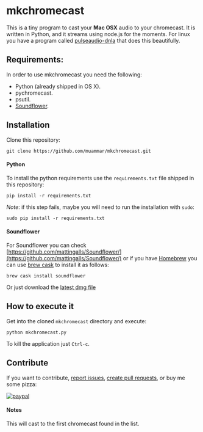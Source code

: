 mkchromecast
============

This is a tiny program to cast your **Mac OSX** audio to your chromecast. It is
written in Python, and it streams using node.js for the moments. For linux you
have a program called
[pulseaudio-dnla](https://github.com/masmu/pulseaudio-dlna) that does this
beautifully.

## Requirements:

In order to use mkchromecast you need the following:

* Python (already shipped in OS X).
* pychromecast.
* psutil.
* [Soundflower](https://github.com/mattingalls/Soundflower/).


## Installation

Clone this repository:

```
git clone https://github.com/muammar/mkchromecast.git
```

#### Python

To install the python requirements use the `requirements.txt` file shipped in
this repository:

```
pip install -r requirements.txt
```

_Note_: if this step fails, maybe you will need to run the installation with
`sudo`:

```
sudo pip install -r requirements.txt
```

#### Soundflower

For Soundflower you can check
[https://github.com/mattingalls/Soundflower/](https://github.com/mattingalls/Soundflower/)
or if you have [Homebrew](http://brew.sh/) you can use [brew
cask](https://caskroom.github.io/) to install it as follows:

```
brew cask install soundflower
```

Or just download the [latest dmg
file](https://github.com/mattingalls/Soundflower/releases)


## How to execute it

Get into the cloned `mkchromecast` directory and execute:

```
python mkchromecast.py
```

To kill the application just `Ctrl-c`.

## Contribute

If you want to contribute, [report
issues](https://github.com/muammar/mkchromecast/issues), [create pull
requests](https://github.com/muammar/mkchromecast/pulls), or buy me some
pizza:

[![paypal](https://www.paypalobjects.com/en_US/i/btn/btn_donateCC_LG.gif)](https://www.paypal.com/cgi-bin/webscr?cmd=_s-xclick&hosted_button_id=JQGD4UXPBS96U)

#### Notes

This will cast to the first chromecast found in the list.
